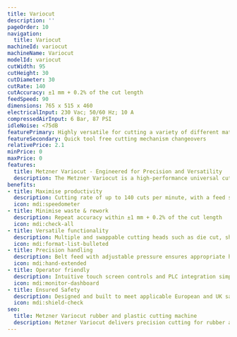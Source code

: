 ```yaml
---
title: Variocut
description: ''
pageOrder: 10
navigation:
  title: Variocut
machineId: variocut
machineName: Variocut
modelId: variocut
cutWidth: 95
cutHeight: 30
cutDiameter: 30
cutRate: 140
cutAccuracy: ±1 mm + 0.2% of the cut length
feedSpeed: 90
dimensions: 765 x 515 x 460
electricalInput: 230 Vac; 50/60 Hz; 10 A
compressedAirInput: 6 Bar, 87 PSI
idleNoise: <75dB
featurePrimary: Highly versatile for cutting a variety of different materials.
featureSecondary: Quick tool free cutting mechanism changeovers
relativePrice: 2.1
minPrice: 0
maxPrice: 0
features:
  title: Metzner Variocut - Engineered for Precision and Versatility
  description: The Metzner Variocut is a high-performance universal cutting machine built to handle a wide range of materials including rubber, plastic tubing, and flexible profiles. It ensures consistent, high-quality results making it ideal for modern production environments.
benefits:
- title: Maximise productivity
  description: Cutting rate of up to 140 cuts per minute, with a feed speed of 90 metres per minute
  icon: mdi:speedometer
- title: Minimise waste & rework
  description: Repeat accuracy within ±1 mm + 0.2% of the cut length
  icon: mdi:check-all
- title: Versatile functionality
  description: Multiple and swappable cutting heads such as die cut, shear cut and drawing cut for multiple material and cutting tasks
  icon: mdi:format-list-bulleted
- title: Precision handling
  description: Belt feed with adjustable pressure ensures appropriate handling of your materials
  icon: mdi:hand-extended
- title: Operator friendly
  description: Intuitive touch screen controls and PLC integration simplify complex tasks and training even for less experienced operators
  icon: mdi:monitor-dashboard
- title: Ensured Safety
  description: Designed and built to meet applicable European and UK safety standards
  icon: mdi:shield-check
seo:
  title: Metzner Variocut rubber and plastic cutting machine
  description: Metzner Variocut delivers precision cutting for rubber and plastics with servo-driven accuracy, PLC control, and tool-free setup. Ideal for demanding industrial applications
---
```

